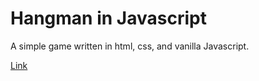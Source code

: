 # Hangman in Javascript
A simple game written in html, css, and vanilla Javascript.

[Link](https://catkinson19.github.io/hangman-game/)
